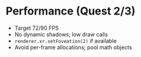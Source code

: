 # Performance (Quest 2/3)

- Target 72/90 FPS
- No dynamic shadows; low draw calls
- `renderer.xr.setFoveation(2)` if available
- Avoid per-frame allocations; pool math objects

